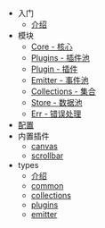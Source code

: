 - 入门
  - [介绍](/)
- 模块
  - [Core - 核心](/modules/core)
  - [Plugins - 插件池](/modules/plugins)
  - [Plugin - 插件](/modules/plugin)
  - [Emitter - 事件池](/modules/emitter)
  - [Collections - 集合](/modules/collections)
  - [Store - 数据池](/modules/store)
  - [Err - 错误处理](/modules/err)
- [配置](/config/index)
- 内置插件
  - [canvas](/insidePlugins/canvas)
  - [scrollbar](/insidePlugins/scrollbar)
- types
  - [介绍](/types/about)
  - [common](/types/common)
  - [collections](/types/collections)
  - [plugins](/types/plugins)
  - [emitter](/types/emitter)
